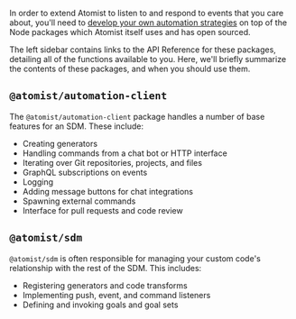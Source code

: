 In order to extend Atomist to listen to and respond to events that you care about, you'll need to [develop your own automation strategies](/developer/) on top of the Node packages which Atomist itself uses and has open sourced.

The left sidebar contains links to the API Reference for these packages, detailing all of the functions available to you. Here, we'll briefly summarize the contents of these packages, and when you should use them.

## `@atomist/automation-client`

The `@atomist/automation-client` package handles a number of base features for an SDM. These include:

* Creating generators
* Handling commands from a chat bot or HTTP interface
* Iterating over Git repositories, projects, and files
* GraphQL subscriptions on events
* Logging
* Adding message buttons for chat integrations
* Spawning external commands
* Interface for pull requests and code review

## `@atomist/sdm`

`@atomist/sdm` is often responsible for managing your custom code's relationship with the rest of the SDM. This includes:

* Registering generators and code transforms
* Implementing push, event, and command listeners
* Defining and invoking goals and goal sets
